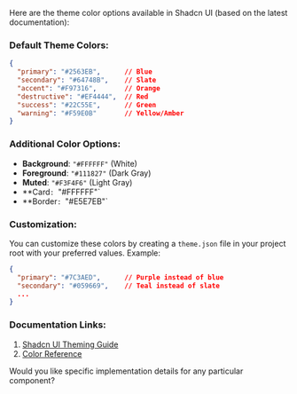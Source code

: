 
Here are the theme color options available in Shadcn UI (based on the latest documentation):

### Default Theme Colors:
```json
{
  "primary": "#2563EB",      // Blue
  "secondary": "#64748B",    // Slate
  "accent": "#F97316",       // Orange
  "destructive": "#EF4444",  // Red
  "success": "#22C55E",      // Green
  "warning": "#F59E0B"       // Yellow/Amber
}
```

### Additional Color Options:
- **Background**: `"#FFFFFF"` (White)
- **Foreground**: `"#111827"` (Dark Gray)
- **Muted**: `"#F3F4F6"` (Light Gray)
- **Card`: `"#FFFFFF"`
- **Border`: `"#E5E7EB"`

### Customization:
You can customize these colors by creating a `theme.json` file in your project root with your preferred values. Example:
```json
{
  "primary": "#7C3AED",      // Purple instead of blue
  "secondary": "#059669",    // Teal instead of slate
  ...
}
```

### Documentation Links:
1. [Shadcn UI Theming Guide](https://ui.shadcn.com/docs/theming)
2. [Color Reference](https://ui.shadcn.com/docs/colors)

Would you like specific implementation details for any particular component?